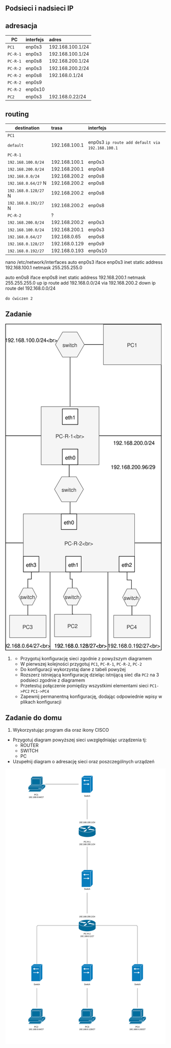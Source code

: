 Podsieci i nadsieci IP
----------------------

adresacja
-----------------------------------------------------
| PC     |  interfejs   | adres  |
| --------- |:-------------| :---------------| 
| ``PC1``   | enp0s3 | 192.168.100.1/24     |
| ``PC-R-1``| enp0s3 | 192.168.100.1/24      |
| ``PC-R-1``| enp0s8 | 192.168.200.1/24    |
| ``PC-R-2``| enp0s3 | 192.168.200.2/24     |
| ``PC-R-2``| enp0s8 | 192.168.0.1/24     |
| ``PC-R-2``| enp0s9 |      |
| ``PC-R-2``| enp0s10 |      |
| ``PC2``| enp0s3 | 192.168.0.22/24     |

routing
-------

| destination | trasa | interfejs  |
| --------- |:-------------| :---------------| 
| ``PC1``     |  | |
| ``default`` | 192.168.100.1 | enp0s3 ``ip route add default via 192.168.100.1`` |
| ``PC-R-1``  |  |        |
| ``192.168.100.0/24`` | 192.168.100.1  | enp0s3      |
| ``192.168.200.0/24`` | 192.168.200.1  | enp0s8      |
| ``192.168.0.0/24`` | 192.168.200.2  | enp0s8      |
| ``192.168.0.64/27`` N| 192.168.200.2  | enp0s8      |
| ``192.168.0.128/27`` N| 192.168.200.2  | enp0s8      |
| ``192.168.0.192/27`` N| 192.168.200.2  | enp0s8      |
| ``PC-R-2``  | ? |       |
| ``192.168.200.0/24`` | 192.168.200.2  | enp0s3      |
| ``192.168.100.0/24`` | 192.168.200.1  | enp0s3      |
| ``192.168.0.64/27`` | 192.168.0.65  | enp0s8      |
| ``192.168.0.128/27`` | 192.168.0.129  | enp0s9      |
| ``192.168.0.192/27`` | 192.168.0.193 | enp0s10      |

nano /etc/network/interfaces
auto enp0s3
iface enp0s3 inet static
  address 192.168.100.1
  netmask 255.255.255.0

auto en0s8
  iface enp0s8 inet static
  address 192.168.200.1
  netmask 255.255.255.0
  up ip route add 192.168.0.0/24 via 192.168.200.2
  down ip route del 192.168.0.0/24
  
  ``do ćwiczen 2``
  

Zadanie
------------

![zadanie 5](over_network.svg)

1.
   * Przygotuj konfigurację sieci zgodnie z powyższym diagramem
   * W pierwszej kolejności przygotuj ``PC1``, ``PC-R-1``, ``PC-R-2``, ``PC-2``
   * Do konfiguracji wykorzystaj dane z tabeli powyżej
   * Rozszerz istniejącą konfigurację dzieląc istnijącą sieć dla ``PC2`` na 3 podsieci zgodnie z diagramem
   * Przetestuj połączenie pomiędzy wszystkimi elementami sieci ``PC1->PC2`` ``PC1->PC4``
   * Zapewnij permanentną konfigurację, dodając odpowiednie wpisy w plikach konfiguracji

Zadanie do domu
---------------

1. Wykorzystując program dia oraz ikony CISCO
  * Przygotuj diagram powyższej sieci uwzględniając urządzenia tj:
    * ROUTER
    * SWITCH
    * PC
  * Uzupełnij diagram o adresację sieci oraz poszczególnych urządzeń
  
![zadanie do domu 5](diagram_network.svg)
  
